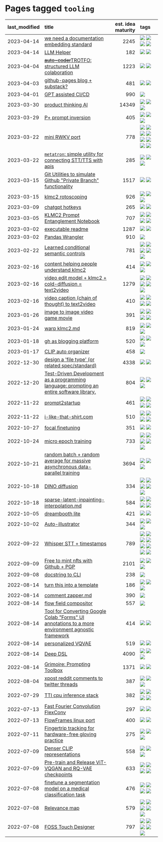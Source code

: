 # Pages tagged `tooling`

|last_modified|title|est. idea maturity|tags
|:---|:---|---:|:---|
|2023-04-14|[we need a documentation embedding standard](../doc-embed-standard.md)|2245|[![](https://img.shields.io/badge/tag-accessibility-1743a)](../tags/accessibility.md) [![](https://img.shields.io/badge/tag-documentation-394ee4)](../tags/documentation.md) [![](https://img.shields.io/badge/tag-standard-cc5ed7)](../tags/standard.md) [![](https://img.shields.io/badge/tag-tooling-fda5ff)](../tags/tooling.md)|
|2023-04-14|[LLM Helper](../llm-helper.md)|182|[![](https://img.shields.io/badge/tag-LLM-4072a1)](../tags/LLM.md) [![](https://img.shields.io/badge/tag-tooling-fda5ff)](../tags/tooling.md)|
|2023-04-04|[~~auto-coder~~TROTFO: structured LLM colaboration](../auto-coder.md)|1223|[![](https://img.shields.io/badge/tag-prompting-4aea2)](../tags/prompting.md) [![](https://img.shields.io/badge/tag-tooling-fda5ff)](../tags/tooling.md)|
|2023-04-03|[github-pages blog + substack?](../gh-pages-blog-plus-substack.md)|481|[![](https://img.shields.io/badge/tag-tooling-fda5ff)](../tags/tooling.md) [![](https://img.shields.io/badge/tag-wip-fecb83)](../tags/wip.md)|
|2023-04-01|[GPT assisted CI/CD](../gpt_assisted_cicd_workflows.md)|990|[![](https://img.shields.io/badge/tag-tooling-fda5ff)](../tags/tooling.md)|
|2023-03-30|[product thinking AI](../product_thinking_ai.md)|14349|[![](https://img.shields.io/badge/tag-experimental-6a156e)](../tags/experimental.md) [![](https://img.shields.io/badge/tag-foundation-c92725)](../tags/foundation.md) [![](https://img.shields.io/badge/tag-tooling-fda5ff)](../tags/tooling.md)|
|2023-03-29|[P+ prompt inversion](../p_plus_inversion.md)|405|[![](https://img.shields.io/badge/tag-prompting-4aea2)](../tags/prompting.md) [![](https://img.shields.io/badge/tag-tooling-fda5ff)](../tags/tooling.md) [![](https://img.shields.io/badge/tag-wip-fecb83)](../tags/wip.md)|
|2023-03-22|[mini RWKV port](../rust_rwkv.md)|778|[![](https://img.shields.io/badge/tag-RNN-dd597e)](../tags/RNN.md) [![](https://img.shields.io/badge/tag-completed-4a3565)](../tags/completed.md) [![](https://img.shields.io/badge/tag-experimental-6a156e)](../tags/experimental.md) [![](https://img.shields.io/badge/tag-ggml-e8ae48)](../tags/ggml.md) [![](https://img.shields.io/badge/tag-mobilenet-b5ec2c)](../tags/mobilenet.md) [![](https://img.shields.io/badge/tag-model_compression-f76896)](../tags/model_compression.md) [![](https://img.shields.io/badge/tag-tooling-fda5ff)](../tags/tooling.md) [![](https://img.shields.io/badge/tag-wip-fecb83)](../tags/wip.md)|
|2023-03-22|[`metatron`: simple utility for connecting STT/TTS with apis](../metatron.md)|285|[![](https://img.shields.io/badge/tag-accessibility-1743a)](../tags/accessibility.md) [![](https://img.shields.io/badge/tag-tooling-fda5ff)](../tags/tooling.md) [![](https://img.shields.io/badge/tag-wip-fecb83)](../tags/wip.md)|
|2023-03-15|[Git Utilities to simulate Github "Private Branch" functionality](../git_private_branch_utils.md)|1517|[![](https://img.shields.io/badge/tag-stability-a4124b)](../tags/stability.md) [![](https://img.shields.io/badge/tag-tooling-fda5ff)](../tags/tooling.md)|
|2023-03-15|[klmc2 rotoscoping](../klmc2_rotoscoping.md)|926|[![](https://img.shields.io/badge/tag-animation-708555)](../tags/animation.md) [![](https://img.shields.io/badge/tag-experimental-6a156e)](../tags/experimental.md) [![](https://img.shields.io/badge/tag-tooling-fda5ff)](../tags/tooling.md)|
|2023-03-09|[chatgpt hotkeys](../chatgpt_hotkeys.md)|265|[![](https://img.shields.io/badge/tag-tooling-fda5ff)](../tags/tooling.md) [![](https://img.shields.io/badge/tag-wip-fecb83)](../tags/wip.md)|
|2023-03-05|[KLMC2 Prompt Entanglement Notebook](../klmc2-prompt-entanglement.md)|707|[![](https://img.shields.io/badge/tag-meta-834fc2)](../tags/meta.md) [![](https://img.shields.io/badge/tag-prompting-4aea2)](../tags/prompting.md) [![](https://img.shields.io/badge/tag-tooling-fda5ff)](../tags/tooling.md) [![](https://img.shields.io/badge/tag-wip-fecb83)](../tags/wip.md)|
|2023-03-02|[executable readme](../executable_readme.md)|1287|[![](https://img.shields.io/badge/tag-tooling-fda5ff)](../tags/tooling.md) [![](https://img.shields.io/badge/tag-wip-fecb83)](../tags/wip.md)|
|2023-03-02|[Pandas Wrangler](../pandas_wrangler.md)|910|[![](https://img.shields.io/badge/tag-tooling-fda5ff)](../tags/tooling.md)|
|2023-02-22|[Learned conditional semantic controls](../learned-conditional-semantic-controls.md)|781|[![](https://img.shields.io/badge/tag-animation-708555)](../tags/animation.md) [![](https://img.shields.io/badge/tag-colab-ff6770)](../tags/colab.md) [![](https://img.shields.io/badge/tag-experimental-6a156e)](../tags/experimental.md) [![](https://img.shields.io/badge/tag-prompting-4aea2)](../tags/prompting.md) [![](https://img.shields.io/badge/tag-tooling-fda5ff)](../tags/tooling.md)|
|2023-02-16|[content helping people understand klmc2](../explaining_klmc2.md)|414|[![](https://img.shields.io/badge/tag-meta-834fc2)](../tags/meta.md) [![](https://img.shields.io/badge/tag-tooling-fda5ff)](../tags/tooling.md) [![](https://img.shields.io/badge/tag-wip-fecb83)](../tags/wip.md)|
|2023-02-16|[video edit model + klmc2 + cold-diffusion = text2video](../video-edit-model-over-init-video.md)|1279|[![](https://img.shields.io/badge/tag-animation-708555)](../tags/animation.md) [![](https://img.shields.io/badge/tag-meta-834fc2)](../tags/meta.md) [![](https://img.shields.io/badge/tag-publicgood-997e5)](../tags/publicgood.md) [![](https://img.shields.io/badge/tag-stability-a4124b)](../tags/stability.md) [![](https://img.shields.io/badge/tag-tooling-fda5ff)](../tags/tooling.md)|
|2023-02-16|[video caption (chain of thought) to text2video](../video_caption_transfer.md)|410|[![](https://img.shields.io/badge/tag-animation-708555)](../tags/animation.md) [![](https://img.shields.io/badge/tag-experimental-6a156e)](../tags/experimental.md) [![](https://img.shields.io/badge/tag-prompting-4aea2)](../tags/prompting.md) [![](https://img.shields.io/badge/tag-tooling-fda5ff)](../tags/tooling.md)|
|2023-01-26|[image to image video game movie](../img2img_video_game_movie.md)|391|[![](https://img.shields.io/badge/tag-animation-708555)](../tags/animation.md) [![](https://img.shields.io/badge/tag-prompting-4aea2)](../tags/prompting.md) [![](https://img.shields.io/badge/tag-tooling-fda5ff)](../tags/tooling.md) [![](https://img.shields.io/badge/tag-wip-fecb83)](../tags/wip.md)|
|2023-01-24|[warp klmc2.md](../warp_klmc2.md)|819|[![](https://img.shields.io/badge/tag-animation-708555)](../tags/animation.md) [![](https://img.shields.io/badge/tag-tooling-fda5ff)](../tags/tooling.md) [![](https://img.shields.io/badge/tag-wip-fecb83)](../tags/wip.md)|
|2023-01-18|[gh as blogging platform](../gh_as_blogging_platform.md)|520|[![](https://img.shields.io/badge/tag-publication-e7673c)](../tags/publication.md) [![](https://img.shields.io/badge/tag-tooling-fda5ff)](../tags/tooling.md) [![](https://img.shields.io/badge/tag-wip-fecb83)](../tags/wip.md)|
|2023-01-17|[CLIP auto organizer](../clip_auto_organizer.md)|458|[![](https://img.shields.io/badge/tag-tooling-fda5ff)](../tags/tooling.md)|
|2022-12-30|[design a 'file type' (or related spec/standard)](../filetype-for-ai-art-and-animation.md)|4338|[![](https://img.shields.io/badge/tag-animation-708555)](../tags/animation.md) [![](https://img.shields.io/badge/tag-tooling-fda5ff)](../tags/tooling.md)|
|2022-12-20|[Test-Driven Development as a programming language: prompting an entire software library.](../tdd_is_2_op.md)|804|[![](https://img.shields.io/badge/tag-experimental-6a156e)](../tags/experimental.md) [![](https://img.shields.io/badge/tag-prompting-4aea2)](../tags/prompting.md) [![](https://img.shields.io/badge/tag-tooling-fda5ff)](../tags/tooling.md)|
|2022-11-22|[prompt2startup](../prompt2startup.md)|461|[![](https://img.shields.io/badge/tag-animation-708555)](../tags/animation.md) [![](https://img.shields.io/badge/tag-experimental-6a156e)](../tags/experimental.md) [![](https://img.shields.io/badge/tag-prompting-4aea2)](../tags/prompting.md) [![](https://img.shields.io/badge/tag-tooling-fda5ff)](../tags/tooling.md)|
|2022-11-22|[i-like-that-shirt.com](../ilikethatshirt.com.md)|510|[![](https://img.shields.io/badge/tag-accessibility-1743a)](../tags/accessibility.md) [![](https://img.shields.io/badge/tag-completed-4a3565)](../tags/completed.md) [![](https://img.shields.io/badge/tag-publicgood-997e5)](../tags/publicgood.md) [![](https://img.shields.io/badge/tag-tooling-fda5ff)](../tags/tooling.md)|
|2022-10-27|[focal finetuning](../focal_finetuning.md)|351|[![](https://img.shields.io/badge/tag-tooling-fda5ff)](../tags/tooling.md) [![](https://img.shields.io/badge/tag-wip-fecb83)](../tags/wip.md)|
|2022-10-24|[micro epoch training](../micro-epoch.md)|733|[![](https://img.shields.io/badge/tag-augmentation-82d6e)](../tags/augmentation.md) [![](https://img.shields.io/badge/tag-dataset-3a20e)](../tags/dataset.md) [![](https://img.shields.io/badge/tag-heuristics-752fd7)](../tags/heuristics.md) [![](https://img.shields.io/badge/tag-tooling-fda5ff)](../tags/tooling.md) [![](https://img.shields.io/badge/tag-training-2b1421)](../tags/training.md)|
|2022-10-21|[random batch + random average for massive asynchronous data-parallel training](../async-evolutionary-ddp.md)|3694|[![](https://img.shields.io/badge/tag-experimental-6a156e)](../tags/experimental.md) [![](https://img.shields.io/badge/tag-foundation-c92725)](../tags/foundation.md) [![](https://img.shields.io/badge/tag-tooling-fda5ff)](../tags/tooling.md)|
|2022-10-18|[DINO diffusion](../DINO-diffusion.md)|334|[![](https://img.shields.io/badge/tag-completed-4a3565)](../tags/completed.md) [![](https://img.shields.io/badge/tag-experimental-6a156e)](../tags/experimental.md) [![](https://img.shields.io/badge/tag-nerf-dc62b7)](../tags/nerf.md) [![](https://img.shields.io/badge/tag-tooling-fda5ff)](../tags/tooling.md) [![](https://img.shields.io/badge/tag-wip-fecb83)](../tags/wip.md)|
|2022-10-18|[sparse-latent-inpainting-interpolation.md](../sparse-latent-inpainting-interpolation.md)|584|[![](https://img.shields.io/badge/tag-animation-708555)](../tags/animation.md) [![](https://img.shields.io/badge/tag-prompting-4aea2)](../tags/prompting.md) [![](https://img.shields.io/badge/tag-tooling-fda5ff)](../tags/tooling.md) [![](https://img.shields.io/badge/tag-wip-fecb83)](../tags/wip.md)|
|2022-10-05|[dreambooth lite](../dreambooth-lite.md)|421|[![](https://img.shields.io/badge/tag-experimental-6a156e)](../tags/experimental.md) [![](https://img.shields.io/badge/tag-tooling-fda5ff)](../tags/tooling.md)|
|2022-10-02|[Auto-illustrator](../auto-illustrator.md)|344|[![](https://img.shields.io/badge/tag-completed-4a3565)](../tags/completed.md) [![](https://img.shields.io/badge/tag-prompting-4aea2)](../tags/prompting.md) [![](https://img.shields.io/badge/tag-tooling-fda5ff)](../tags/tooling.md)|
|2022-09-22|[Whisper STT + timestamps](../whisper-stt-plus-timestamps.md)|789|[![](https://img.shields.io/badge/tag-colab-ff6770)](../tags/colab.md) [![](https://img.shields.io/badge/tag-dataset-3a20e)](../tags/dataset.md) [![](https://img.shields.io/badge/tag-experimental-6a156e)](../tags/experimental.md) [![](https://img.shields.io/badge/tag-meta-834fc2)](../tags/meta.md) [![](https://img.shields.io/badge/tag-prompting-4aea2)](../tags/prompting.md) [![](https://img.shields.io/badge/tag-publicgood-997e5)](../tags/publicgood.md) [![](https://img.shields.io/badge/tag-stability-a4124b)](../tags/stability.md) [![](https://img.shields.io/badge/tag-tooling-fda5ff)](../tags/tooling.md)|
|2022-09-09|[Free to mint nfts with Github + PGP](../free-to-mint-nfts_git_plus_pgp.md)|2101|[![](https://img.shields.io/badge/tag-publicgood-997e5)](../tags/publicgood.md) [![](https://img.shields.io/badge/tag-tooling-fda5ff)](../tags/tooling.md) [![](https://img.shields.io/badge/tag-wip-fecb83)](../tags/wip.md)|
|2022-09-08|[docstring to CLI](../docstring-to-cli.md)|238|[![](https://img.shields.io/badge/tag-tooling-fda5ff)](../tags/tooling.md)|
|2022-08-14|[turn this into a template](../benchwarmers-template.md)|186|[![](https://img.shields.io/badge/tag-meta-834fc2)](../tags/meta.md) [![](https://img.shields.io/badge/tag-tooling-fda5ff)](../tags/tooling.md) [![](https://img.shields.io/badge/tag-wip-fecb83)](../tags/wip.md)|
|2022-08-14|[comment zapper.md](../comment-zapper.md)|390|[![](https://img.shields.io/badge/tag-tooling-fda5ff)](../tags/tooling.md)|
|2022-08-14|[flow field compositor](../flow-field-compositor.md)|557|[![](https://img.shields.io/badge/tag-tooling-fda5ff)](../tags/tooling.md)|
|2022-08-14|[Tool for Converting Google Colab "Forms" UI annotations to a more environment agnostic framework](../colab-ui-converter.md)|414|[![](https://img.shields.io/badge/tag-colab-ff6770)](../tags/colab.md) [![](https://img.shields.io/badge/tag-tooling-fda5ff)](../tags/tooling.md)|
|2022-08-14|[personalized VQVAE](../personalized-vqvae.md)|519|[![](https://img.shields.io/badge/tag-experimental-6a156e)](../tags/experimental.md) [![](https://img.shields.io/badge/tag-tooling-fda5ff)](../tags/tooling.md)|
|2022-08-14|[Deep DSL](../multistage-unsupervised-deep-DSL-learning-from-prompts-data.md)|4090|[![](https://img.shields.io/badge/tag-experimental-6a156e)](../tags/experimental.md) [![](https://img.shields.io/badge/tag-prompting-4aea2)](../tags/prompting.md) [![](https://img.shields.io/badge/tag-tooling-fda5ff)](../tags/tooling.md)|
|2022-08-14|[Grimoire: Prompting Toolbox](../grimoire.md)|1371|[![](https://img.shields.io/badge/tag-prompting-4aea2)](../tags/prompting.md) [![](https://img.shields.io/badge/tag-tooling-fda5ff)](../tags/tooling.md)|
|2022-08-04|[xpost reddit comments to twitter threads](../reddit2twitter.md)|387|[![](https://img.shields.io/badge/tag-experimental-6a156e)](../tags/experimental.md) [![](https://img.shields.io/badge/tag-publicgood-997e5)](../tags/publicgood.md) [![](https://img.shields.io/badge/tag-tooling-fda5ff)](../tags/tooling.md)|
|2022-07-29|[TTI cpu inference stack](../TTI-cpu-inference-stack.md)|382|[![](https://img.shields.io/badge/tag-accessibility-1743a)](../tags/accessibility.md) [![](https://img.shields.io/badge/tag-stability-a4124b)](../tags/stability.md) [![](https://img.shields.io/badge/tag-tooling-fda5ff)](../tags/tooling.md) [![](https://img.shields.io/badge/tag-wip-fecb83)](../tags/wip.md)|
|2022-07-13|[Fast Fourier Convolution FlexConv](../FFC-Flexconv.md)|297|[![](https://img.shields.io/badge/tag-experimental-6a156e)](../tags/experimental.md) [![](https://img.shields.io/badge/tag-tooling-fda5ff)](../tags/tooling.md)|
|2022-07-13|[FlowFrames linux port](../flowframes-linux-port.md)|400|[![](https://img.shields.io/badge/tag-tooling-fda5ff)](../tags/tooling.md) [![](https://img.shields.io/badge/tag-wip-fecb83)](../tags/wip.md)|
|2022-07-11|[Fingertrip tracking for hardware-free gloving practice](../fingertrip_tracking_for_hardware_free_gloveing_practice.md)|275|[![](https://img.shields.io/badge/tag-experimental-6a156e)](../tags/experimental.md) [![](https://img.shields.io/badge/tag-tooling-fda5ff)](../tags/tooling.md) [![](https://img.shields.io/badge/tag-wip-fecb83)](../tags/wip.md)|
|2022-07-09|[Denser CLIP representations](../denser-CLIP.md)|558|[![](https://img.shields.io/badge/tag-experimental-6a156e)](../tags/experimental.md) [![](https://img.shields.io/badge/tag-tooling-fda5ff)](../tags/tooling.md) [![](https://img.shields.io/badge/tag-wip-fecb83)](../tags/wip.md)|
|2022-07-09|[Pre-train and Release ViT-VQGAN and RQ-VAE checkpoints](../pretrained_vit-vqgan_checkpoints.md)|633|[![](https://img.shields.io/badge/tag-completed-4a3565)](../tags/completed.md) [![](https://img.shields.io/badge/tag-dataset-3a20e)](../tags/dataset.md) [![](https://img.shields.io/badge/tag-prompting-4aea2)](../tags/prompting.md) [![](https://img.shields.io/badge/tag-tooling-fda5ff)](../tags/tooling.md)|
|2022-07-08|[finetune a segmentation model on a medical classification task](../finetune_a_segmentation_model_on_a_medical_classification_task.md)|476|[![](https://img.shields.io/badge/tag-experimental-6a156e)](../tags/experimental.md) [![](https://img.shields.io/badge/tag-image_processing-4d35f9)](../tags/image_processing.md) [![](https://img.shields.io/badge/tag-medical_image_analysis-0e5ec)](../tags/medical_image_analysis.md) [![](https://img.shields.io/badge/tag-tooling-fda5ff)](../tags/tooling.md)|
|2022-07-08|[Relevance map](../Relevance_map.md)|579|[![](https://img.shields.io/badge/tag-meta-834fc2)](../tags/meta.md) [![](https://img.shields.io/badge/tag-prompting-4aea2)](../tags/prompting.md) [![](https://img.shields.io/badge/tag-publication-e7673c)](../tags/publication.md) [![](https://img.shields.io/badge/tag-stability-a4124b)](../tags/stability.md) [![](https://img.shields.io/badge/tag-tooling-fda5ff)](../tags/tooling.md)|
|2022-07-08|[FOSS Touch Designer](../FOSS_touch_designer.md)|797|[![](https://img.shields.io/badge/tag-alignment-734214)](../tags/alignment.md) [![](https://img.shields.io/badge/tag-animation-708555)](../tags/animation.md) [![](https://img.shields.io/badge/tag-publicgood-997e5)](../tags/publicgood.md) [![](https://img.shields.io/badge/tag-tooling-fda5ff)](../tags/tooling.md) [![](https://img.shields.io/badge/tag-wip-fecb83)](../tags/wip.md)|